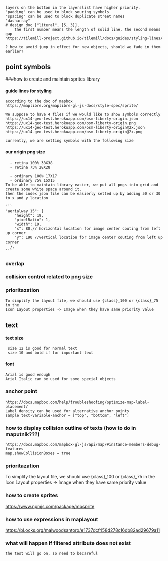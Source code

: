 ## 

    layers on the botton in the layerslist have higher priority.
    "padding" can be used to block souring symbols
    "spacing" can be used to block duplicate street names
    "dasharray"
    # design doc ["literal", [5, 3]], 
        the first number means the length of solid line, the second means gap
    https://tilemill-project.github.io/tilemill/docs/guides/styling-lines/

    ? how to avoid jump in effect for new objects, should we fade in them earlier?

## point symbols

###how to create and maintain sprites library
  
#### guide lines for styling
    according to the doc of mapbox 
    https://maplibre.org/maplibre-gl-js-docs/style-spec/sprite/

    We suppose to have 4 files if we would like to show symbols correctly
    https://ux14-geo-test.herokuapp.com/osm-liberty-origin.json
    https://ux14-geo-test.herokuapp.com/osm-liberty-origin.png
    https://ux14-geo-test.herokuapp.com/osm-liberty-origin@2x.json
    https://ux14-geo-test.herokuapp.com/osm-liberty-origin@2x.png

    currently, we are setting symbols with the following size
    
####  our origin png size
      - retina 100% 38X38
      - retina 75% 28X28

      - ordinary 100% 17X17
      - ordinary 75% 15X15
    To be able to maintain library easier, we put all pngs into grid and create some white space around it.
    then the index json file can be easierly setted up by adding 50 or 30 to x and y location

    ```
    "aerialway_15": {
        "height": 19,   
        "pixelRatio": 1,
        "width": 19,
        "x": 80,// horizontal location for image center couting from left up corner
        "y": 190 //vertical location for image center couting from left up corner
      },
    ```
### overlap

### collision control related to png size

### prioritazation 

    To simplify the layout file, we should use {class}_100 or {class}_75 in the 
    Icon Layout properties -> Image when they have same priority value

## text 

#### text size

     size 12 is good for normal text
     size 10 and bold if for important text

#### font

    Arial is good enough
    Arial Italic can be used for some special objects

### anchor point

    https://docs.mapbox.com/help/troubleshooting/optimize-map-label-placement/
    Label density can be used for alternative anchor points
    sample text-variable-anchor = ["top", "bottom", "left"]

### how to display collision outline of texts (how to do in maputnik???)

    https://docs.mapbox.com/mapbox-gl-js/api/map/#instance-members-debug-features 
    map.showCollisionBoxes = true


### prioritazation 

  To simplify the layout file, we should use {class}_100 or {class}_75 in the 
  Icon Layout properties -> Image when they have same priority value

### how to create sprites

https://www.npmjs.com/package/mbsprite


### how to use expressions in maplayout

https://bl.ocks.org/malwoodsantoro/e1737dcf458d278c16db82ad29679a11


### what will happen if filtered attribute does not exist
    the test will go on, so need to becareful 


